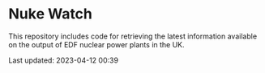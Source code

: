 # Nuke Watch

This repository includes code for retrieving the latest information available on the output of EDF nuclear power plants in the UK.

Last updated: 2023-04-12 00:39